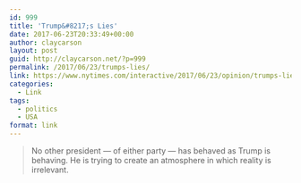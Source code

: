 ```yaml
---
id: 999
title: 'Trump&#8217;s Lies'
date: 2017-06-23T20:33:49+00:00
author: claycarson
layout: post
guid: http://claycarson.net/?p=999
permalink: /2017/06/23/trumps-lies/
link: https://www.nytimes.com/interactive/2017/06/23/opinion/trumps-lies.html
categories:
  - Link
tags:
  - politics
  - USA
format: link
---
```

> No other president — of either party — has behaved as Trump is behaving. He is trying to create an atmosphere in which reality is irrelevant.